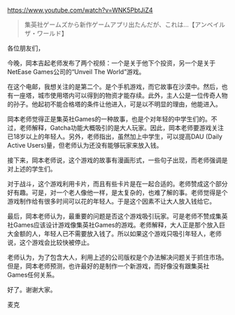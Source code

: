 https://www.youtube.com/watch?v=WNK5PbtJiZ4

> 集英社ゲームズから新作ゲームアプリ出たんだが、これは…【アンベイルザ・ワールド】

各位朋友们，

今晚，岡本吉起老师发布了两个视频：一个是关于他下个投资，另一个是关于NetEase Games公司的“Unveil The World”游戏。

在这个电邮，我想关注的是第二个。是个手机游戏，而它故事在沙漠中。然后，也有一座塔，城市使用塔内可以得到的物资才能存续。此外，主人公是一位传奇人物的孙子。他起初不能合格塔的条件让他进入，可是以不明显的理由，他能进入。

岡本老师觉得正是集英社Games的一种故事，也是个对年轻的中学生们的。不过，老师解释，Gatcha功能大概吸引的是大人玩家。因此，岡本老师要游戏关注已18岁以上的年轻人。另外，老师指出，虽然加上中学生，可以提高DAU (Daily Active Users)量，但老师认为还没有能够玩家来放入钱。

接下来，岡本老师说，这个游戏的故事有漫画形式，一些句子出现，而老师强调是对上述的学生们。

对于战斗，这个游戏利用卡片，而且有些卡片是在一起合适的。老师赞成这个部分好有趣。可是，对一个老人像他一样，是太复杂的，也难了解的事。老师觉得是个游戏制作给有很多时间可以花的年轻人。于是这个因素不让大人放入钱给它。

最后，岡本老师认为，最重要的问题是否这个游戏吸引玩家。可是老师不赞成集英社Games应该设计游戏像集英社Games的游戏。老师解释，大人正是那个放入巨大金额的人，年轻人已不需要放入钱了。所以如果这个游戏只吸引年轻人，老师说，这个游戏会比较快被停止。

老师认为，为了包含大人，利用上述的公司版权是个办法解决问题关于抓住市场。但是，岡本老师预测，也许最好的是制作一个新游戏，而好像没有跟集英社Games任何关系。

好了。谢谢大家。

麦克
